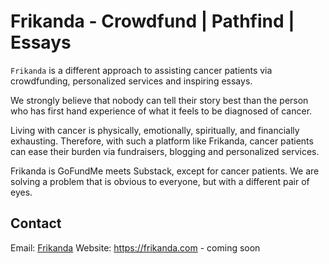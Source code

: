 # Frikanda - Crowdfund | Pathfind | Essays

`Frikanda` is a different approach to assisting cancer patients via crowdfunding, personalized services and inspiring essays.

We strongly believe that nobody can tell their story best than the person who has first hand experience of what it feels to be diagnosed of cancer.

Living with cancer is physically, emotionally, spiritually, and financially exhausting. Therefore, with such a platform like Frikanda, cancer patients can ease their burden via fundraisers, blogging and personalized services.

Frikanda is GoFundMe meets Substack, except for cancer patients. We are solving a problem that is obvious to everyone, but with a different pair of eyes.

## Contact
Email: [Frikanda](mailto:frikandah@gmail.com)
Website: https://frikanda.com - coming soon
